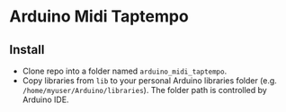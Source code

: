 # Arduino Midi Taptempo
## Install
* Clone repo into a folder named `arduino_midi_taptempo`.
* Copy libraries from `lib` to your personal Arduino libraries folder (e.g. `/home/myuser/Arduino/libraries`). The folder path is controlled by Arduino IDE.